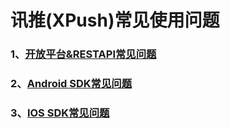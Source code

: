 # 讯推(XPush)常见使用问题 #

### 1、[开放平台&RESTAPI常见问题](https://github.com/xfyun/xpush_help/wiki/%E5%BC%80%E6%94%BE%E5%B9%B3%E5%8F%B0&RESTAPI)

### 2、[Android SDK常见问题](https://github.com/xfyun/xpush_help/wiki/Android-SDK)

### 3、[IOS SDK常见问题](https://github.com/xfyun/xpush_help/wiki/IOS-SDK)
